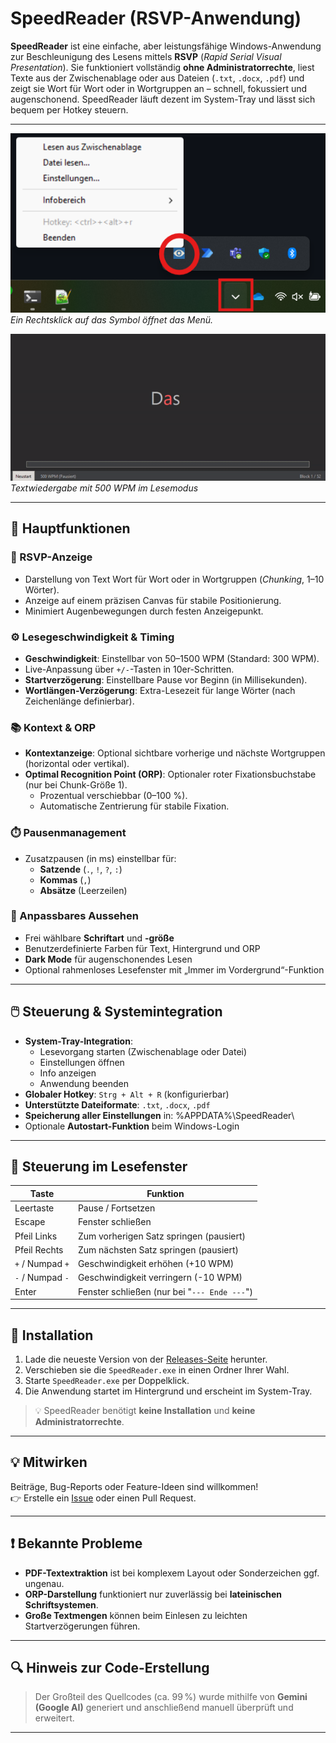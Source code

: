 # SpeedReader (RSVP-Anwendung)

**SpeedReader** ist eine einfache, aber leistungsfähige Windows-Anwendung zur Beschleunigung des Lesens mittels **RSVP** (*Rapid Serial Visual Presentation*). Sie funktioniert vollständig **ohne Administratorrechte**, liest Texte aus der Zwischenablage oder aus Dateien (`.txt`, `.docx`, `.pdf`) und zeigt sie Wort für Wort oder in Wortgruppen an – schnell, fokussiert und augenschonend. SpeedReader läuft dezent im System-Tray und lässt sich bequem per Hotkey steuern.

---

![Screenshot der Anwendung im Lesemodus](example.png)  
*Ein Rechtsklick auf das Symbol öffnet das Menü.*

![Beispiel eines abgespielten Textes](video.gif)  
*Textwiedergabe mit 500 WPM im Lesemodus*

---

## 🔑 Hauptfunktionen

### 📖 RSVP-Anzeige
- Darstellung von Text Wort für Wort oder in Wortgruppen (*Chunking*, 1–10 Wörter).
- Anzeige auf einem präzisen Canvas für stabile Positionierung.
- Minimiert Augenbewegungen durch festen Anzeigepunkt.

### ⚙️ Lesegeschwindigkeit & Timing
- **Geschwindigkeit**: Einstellbar von 50–1500 WPM (Standard: 300 WPM).
- Live-Anpassung über `+/-`-Tasten in 10er-Schritten.
- **Startverzögerung**: Einstellbare Pause vor Beginn (in Millisekunden).
- **Wortlängen-Verzögerung**: Extra-Lesezeit für lange Wörter (nach Zeichenlänge definierbar).

### 📚 Kontext & ORP
- **Kontextanzeige**: Optional sichtbare vorherige und nächste Wortgruppen (horizontal oder vertikal).
- **Optimal Recognition Point (ORP)**: Optionaler roter Fixationsbuchstabe (nur bei Chunk-Größe 1).
  - Prozentual verschiebbar (0–100 %).
  - Automatische Zentrierung für stabile Fixation.

### ⏱️ Pausenmanagement
- Zusatzpausen (in ms) einstellbar für:
  - **Satzende** (`.`, `!`, `?`, `:`)
  - **Kommas** (`,`)
  - **Absätze** (Leerzeilen)

### 🎨 Anpassbares Aussehen
- Frei wählbare **Schriftart** und **-größe**
- Benutzerdefinierte Farben für Text, Hintergrund und ORP
- **Dark Mode** für augenschonendes Lesen
- Optional rahmenloses Lesefenster mit „Immer im Vordergrund“-Funktion

---

## 🖱️ Steuerung & Systemintegration

- **System-Tray-Integration**:
  - Lesevorgang starten (Zwischenablage oder Datei)
  - Einstellungen öffnen
  - Info anzeigen
  - Anwendung beenden
- **Globaler Hotkey**: `Strg + Alt + R` (konfigurierbar)
- **Unterstützte Dateiformate**: `.txt`, `.docx`, `.pdf`
- **Speicherung aller Einstellungen** in: %APPDATA%\SpeedReader\
- Optionale **Autostart-Funktion** beim Windows-Login

---

## 🧭 Steuerung im Lesefenster

| Taste             | Funktion                                                              |
|------------------|-----------------------------------------------------------------------|
| Leertaste         | Pause / Fortsetzen                                                    |
| Escape            | Fenster schließen                                                     |
| Pfeil Links       | Zum vorherigen Satz springen (pausiert)                               |
| Pfeil Rechts      | Zum nächsten Satz springen (pausiert)                                 |
| `+` / Numpad `+`  | Geschwindigkeit erhöhen (+10 WPM)                                     |
| `-` / Numpad `-`  | Geschwindigkeit verringern (-10 WPM)                                  |
| Enter             | Fenster schließen (nur bei "`--- Ende ---`")                          |

---

## 💾 Installation

1. Lade die neueste Version von der [Releases-Seite](#) herunter.
2. Verschieben sie die `SpeedReader.exe` in einen Ordner Ihrer Wahl.
3. Starte `SpeedReader.exe` per Doppelklick.
4. Die Anwendung startet im Hintergrund und erscheint im System-Tray.

> 💡 SpeedReader benötigt **keine Installation** und **keine Administratorrechte**.

---

## 💡 Mitwirken

Beiträge, Bug-Reports oder Feature-Ideen sind willkommen!  
👉 Erstelle ein [Issue](https://github.com/leofleischmann/Windows-Speed-Reader-RSVP/issues) oder einen Pull Request.

---

## ❗ Bekannte Probleme

- **PDF-Textextraktion** ist bei komplexem Layout oder Sonderzeichen ggf. ungenau.
- **ORP-Darstellung** funktioniert nur zuverlässig bei **lateinischen Schriftsystemen**.
- **Große Textmengen** können beim Einlesen zu leichten Startverzögerungen führen.

---

## 🔍 Hinweis zur Code-Erstellung

> Der Großteil des Quellcodes (ca. 99 %) wurde mithilfe von **Gemini (Google AI)** generiert und anschließend manuell überprüft und erweitert.

---
